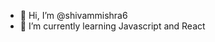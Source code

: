 - 👋 Hi, I’m @shivammishra6
- 🌱 I’m currently learning Javascript and React

<!---
shivammishra3/shivammishra3 is a ✨ special ✨ repository because its `README.md` (this file) appears on your GitHub profile.
You can click the Preview link to take a look at your changes.
--->
